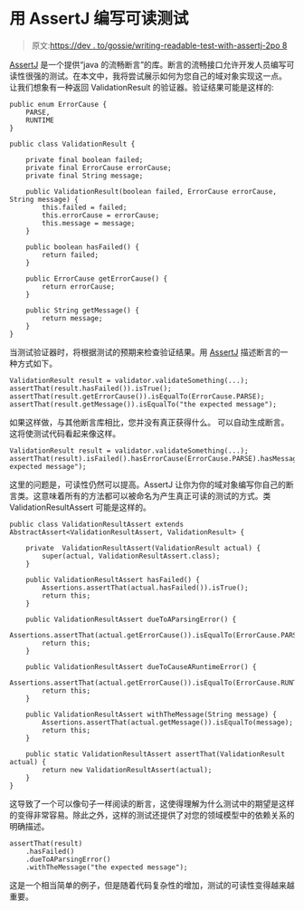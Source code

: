 # 用 AssertJ 编写可读测试

> 原文:[https://dev . to/gossie/writing-readable-test-with-assertj-2po 8](https://dev.to/gossie/writing-readable-test-with-assertj-2po8)

[AssertJ](http://joel-costigliola.github.io/assertj/) 是一个提供“java 的流畅断言”的库。断言的流畅接口允许开发人员编写可读性很强的测试。在本文中，我将尝试展示如何为您自己的域对象实现这一点。
让我们想象有一种返回 ValidationResult 的验证器。验证结果可能是这样的:

```
public enum ErrorCause {
    PARSE,
    RUNTIME
}

public class ValidationResult {

    private final boolean failed;
    private final ErrorCause errorCause;
    private final String message;

    public ValidationResult(boolean failed, ErrorCause errorCause, String message) {
        this.failed = failed;
        this.errorCause = errorCause;
        this.message = message;
    }

    public boolean hasFailed() {
        return failed;
    }

    public ErrorCause getErrorCause() {
        return errorCause;
    }

    public String getMessage() {
        return message;
    }
} 
```

当测试验证器时，将根据测试的预期来检查验证结果。用 [AssertJ](http://joel-costigliola.github.io/assertj/) 描述断言的一种方式如下。

```
ValidationResult result = validator.validateSomething(...);
assertThat(result.hasFailed()).isTrue();
assertThat(result.getErrorCause()).isEqualTo(ErrorCause.PARSE);
assertThat(result.getMessage()).isEqualTo("the expected message"); 
```

如果这样做，与其他断言库相比，您并没有真正获得什么。
可以自动生成断言。这将使测试代码看起来像这样。

```
ValidationResult result = validator.validateSomething(...);
assertThat(result).isFailed().hasErrorCause(ErrorCause.PARSE).hasMessage("the expected message"); 
```

这里的问题是，可读性仍然可以提高。AssertJ 让你为你的域对象编写你自己的断言类。这意味着所有的方法都可以被命名为产生真正可读的测试的方式。类 ValidationResultAssert 可能是这样的。

```
public class ValidationResultAssert extends AbstractAssert<ValidationResultAssert, ValidationResult> {

    private  ValidationResultAssert(ValidationResult actual) {
        super(actual, ValidationResultAssert.class);
    }

    public ValidationResultAssert hasFailed() {
        Assertions.assertThat(actual.hasFailed()).isTrue();
        return this;
    }

    public ValidationResultAssert dueToAParsingError() {
        Assertions.assertThat(actual.getErrorCause()).isEqualTo(ErrorCause.PARSE);
        return this;
    }

    public ValidationResultAssert dueToCauseARuntimeError() {
        Assertions.assertThat(actual.getErrorCause()).isEqualTo(ErrorCause.RUNTIME);
        return this;
    }

    public ValidationResultAssert withTheMessage(String message) {
        Assertions.assertThat(actual.getMessage()).isEqualTo(message);
        return this;
    }

    public static ValidationResultAssert assertThat(ValidationResult actual) {
        return new ValidationResultAssert(actual);
    }
} 
```

这导致了一个可以像句子一样阅读的断言，这使得理解为什么测试中的期望是这样的变得非常容易。除此之外，这样的测试还提供了对您的领域模型中的依赖关系的明确描述。

```
assertThat(result)
    .hasFailed()
    .dueToAParsingError()
    .withTheMessage("the expected message"); 
```

这是一个相当简单的例子，但是随着代码复杂性的增加，测试的可读性变得越来越重要。